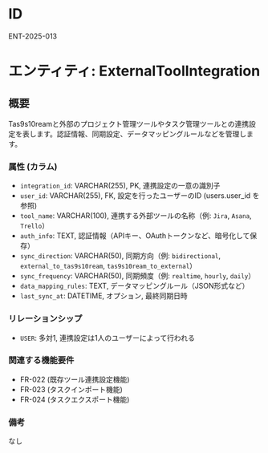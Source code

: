 # ID

ENT-2025-013

# エンティティ: ExternalToolIntegration

## 概要

Tas9s10reamと外部のプロジェクト管理ツールやタスク管理ツールとの連携設定を表します。認証情報、同期設定、データマッピングルールなどを管理します。

### 属性 (カラム)

- `integration_id`: VARCHAR(255), PK, 連携設定の一意の識別子
- `user_id`: VARCHAR(255), FK, 設定を行ったユーザーのID (users.user_id を参照)
- `tool_name`: VARCHAR(100), 連携する外部ツールの名称（例: `Jira`, `Asana`,
  `Trello`）
- `auth_info`: TEXT, 認証情報（APIキー、OAuthトークンなど、暗号化して保存）
- `sync_direction`: VARCHAR(50), 同期方向（例: `bidirectional`,
  `external_to_tas9s10ream`, `tas9s10ream_to_external`）
- `sync_frequency`: VARCHAR(50), 同期頻度（例: `realtime`, `hourly`, `daily`）
- `data_mapping_rules`: TEXT, データマッピングルール（JSON形式など）
- `last_sync_at`: DATETIME, オプション, 最終同期日時

### リレーションシップ

- `USER`: 多対1, 連携設定は1人のユーザーによって行われる

### 関連する機能要件

- FR-022 (既存ツール連携設定機能)
- FR-023 (タスクインポート機能)
- FR-024 (タスクエクスポート機能)

### 備考

なし
